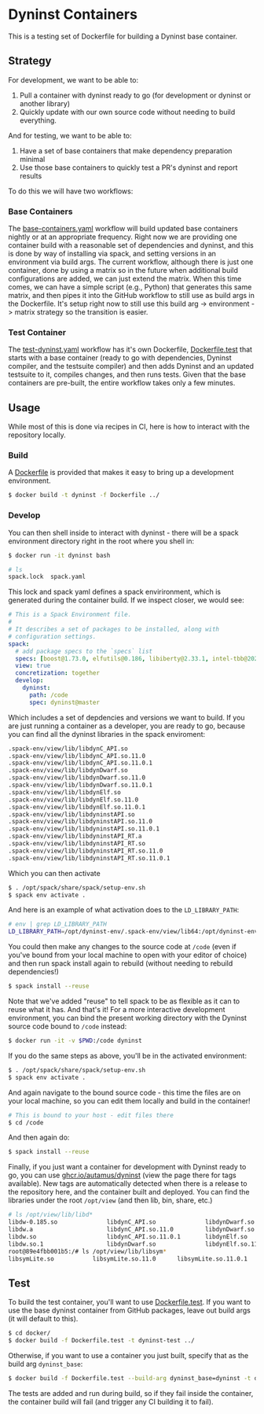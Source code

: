 # Dyninst Containers

This is a testing set of Dockerfile for building a Dyninst base container.

## Strategy

For development, we want to be able to:

 1. Pull a container with dyninst ready to go (for development or dyninst or another library)
 2. Quickly update with our own source code without needing to build everything.

And for testing, we want to be able to:

 1. Have a set of base containers that make dependency preparation minimal
 2. Use those base containers to quickly test a PR's dyninst and report results
 
To do this we will have two workflows:

### Base Containers

The [base-containers.yaml](../.github/workflows/base-containers.yaml) workflow will build updated base
containers nightly or at an appropriate frequency. Right now we are providing one container build with a reasonable set of dependencies
and dyninst, and this is done by way of installing via spack, and setting versions
in an environment via build args. The current workflow, although there is just one container,
done by using a matrix so in the future when additional build configurations are added,
we can just extend the matrix. When this time comes, we can have a simple script (e.g., Python) 
that generates this same matrix, and then pipes it into the GitHub workflow to still use as 
build args in the Dockerfile. It's setup right now to still use this build arg -> environment -> matrix
strategy so the transition is easier.

### Test Container

The [test-dyninst.yaml](../.github/workflows/test-dyninst.yaml) workflow
has it's own Dockerfile, [Dockerfile.test](docker/Dockerfile.test) that starts with a base container (ready to go with
dependencies, Dyninst compiler, and the testsuite compiler) and then adds Dyninst 
and an updated testsuite to it, compiles changes, and then runs tests. Given that the base
containers are pre-built, the entire workflow takes only a few minutes.

## Usage

While most of this is done via recipes in CI, here is how to interact with the repository locally.

### Build

A [Dockerfile](Dockerfile) is provided that makes it easy to bring up a development environment.

```bash
$ docker build -t dyninst -f Dockerfile ../
```

### Develop

You can then shell inside to interact with dyninst - there will be a spack environment
directory right in the root where you shell in:

```bash
$ docker run -it dyninst bash
```
```bash
# ls
spack.lock  spack.yaml
```

This lock and spack yaml defines a spack envirironment, which is generated during the container build. If we inspect closer, we would see:

```yaml
# This is a Spack Environment file.
#
# It describes a set of packages to be installed, along with
# configuration settings.
spack:
  # add package specs to the `specs` list
  specs: [boost@1.73.0, elfutils@0.186, libiberty@2.33.1, intel-tbb@2020.2, perl@5.32.1]
  view: true
  concretization: together
  develop:
    dyninst:
      path: /code
      spec: dyninst@master
```

Which includes a set of depdencies and versions we want to build. If you are just running a container as a developer, you are ready to go,
because you can find all the dyninst libraries in the spack enviroment:

```bash
.spack-env/view/lib/libdynC_API.so
.spack-env/view/lib/libdynC_API.so.11.0
.spack-env/view/lib/libdynC_API.so.11.0.1
.spack-env/view/lib/libdynDwarf.so
.spack-env/view/lib/libdynDwarf.so.11.0
.spack-env/view/lib/libdynDwarf.so.11.0.1
.spack-env/view/lib/libdynElf.so
.spack-env/view/lib/libdynElf.so.11.0
.spack-env/view/lib/libdynElf.so.11.0.1
.spack-env/view/lib/libdyninstAPI.so
.spack-env/view/lib/libdyninstAPI.so.11.0
.spack-env/view/lib/libdyninstAPI.so.11.0.1
.spack-env/view/lib/libdyninstAPI_RT.a
.spack-env/view/lib/libdyninstAPI_RT.so
.spack-env/view/lib/libdyninstAPI_RT.so.11.0
.spack-env/view/lib/libdyninstAPI_RT.so.11.0.1
```
Which you can then activate

```bash
$ . /opt/spack/share/spack/setup-env.sh
$ spack env activate .
```

And here is an example of what activation does to the `LD_LIBRARY_PATH`:

```bash
# env | grep LD_LIBRARY_PATH
LD_LIBRARY_PATH=/opt/dyninst-env/.spack-env/view/lib64:/opt/dyninst-env/.spack-env/view/lib:/opt/view/lib:/opt/view/lib64
```
You could then make any changes to the source code at `/code` (even if you've bound from your local machine to open with your editor of choice) and then run spack install again to rebuild (without needing to rebuild dependencies!)

```bash
$ spack install --reuse
```

Note that we've added "reuse" to tell spack to be as flexible as it can to reuse what it has.
And that's it! For a more interactive development environment, you can bind the present working directory with the
Dyninst source code bound to `/code` instead:

```bash
$ docker run -it -v $PWD:/code dyninst
```

If you do the same steps as above, you'll be in the activated environment:

```bash
$ . /opt/spack/share/spack/setup-env.sh
$ spack env activate .
```

And again navigate to the bound source code - this time the files are on your local machine, so you can edit
them locally and build in the container!

```bash
# This is bound to your host - edit files there
$ cd /code
```

And then again do:

```bash
$ spack install --reuse
```

Finally, if you just want a container for development with Dyninst ready to go, you
can use [ghcr.io/autamus/dyninst](https://github.com/orgs/autamus/packages/container/package/dyninst)
(view the page there for tags available). New tags are automatically detected when there is
a release to the repository here, and the container built and deployed. You can find the libraries
under the root `/opt/view` (and then lib, bin, share, etc.)

```bash
# ls /opt/view/lib/libd*
libdw-0.185.so              libdynC_API.so              libdynDwarf.so.11.0         libdynElf.so.11.0.1         libdyninstAPI_RT.a
libdw.a                     libdynC_API.so.11.0         libdynDwarf.so.11.0.1       libdyninstAPI.so            libdyninstAPI_RT.so
libdw.so                    libdynC_API.so.11.0.1       libdynElf.so                libdyninstAPI.so.11.0       libdyninstAPI_RT.so.11.0
libdw.so.1                  libdynDwarf.so              libdynElf.so.11.0           libdyninstAPI.so.11.0.1     libdyninstAPI_RT.so.11.0.1
root@89e4fbb001b5:/# ls /opt/view/lib/libsym*
libsymLite.so           libsymLite.so.11.0      libsymLite.so.11.0.1    libsymtabAPI.so         libsymtabAPI.so.11.0    libsymtabAPI.so.11.0.1
```

## Test

To build the test container, you'll want to use [Dockerfile.test](docker/Dockerfile.test). If you want to use
the base dyninst container from GitHub packages, leave out build args (it will default to this). 

```bash
$ cd docker/
$ docker build -f Dockerfile.test -t dyninst-test ../
```

Otherwise, if you want to use a container you just built, specify that as the build arg `dyninst_base`:

```bash
$ docker build -f Dockerfile.test --build-arg dyninst_base=dyninst -t dyninst-test ../
```

The tests are added and run during build, so if they fail inside the container, the container build will fail
(and trigger any CI building it to fail).
